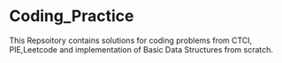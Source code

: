 # Coding_Practice
This Repsoitory contains solutions for coding problems from CTCI, PIE,Leetcode and implementation of Basic Data Structures from scratch.
